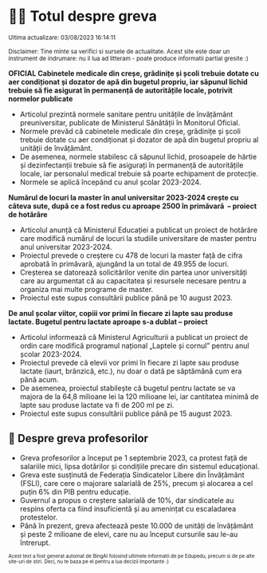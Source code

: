 # 👩‍🏫 Totul despre greva
<sub>Ultima actualizare: 03/08/2023 16:14:11</sub>

<sub>Disclaimer: Tine minte sa verifici si sursele de actualitate. Acest site este doar un instrument de indrumare: nu il lua ad litteram - poate produce informatii partial gresite :)</sub>

**OFICIAL Cabinetele medicale din creșe, grădinițe și școli trebuie dotate cu aer condiționat și dozator de apă din bugetul propriu, iar săpunul lichid trebuie să fie asigurat în permanență de autoritățile locale, potrivit normelor publicate**

- Articolul prezintă normele sanitare pentru unitățile de învățământ preuniversitar, publicate de Ministerul Sănătății în Monitorul Oficial.
- Normele prevăd că cabinetele medicale din creșe, grădinițe și școli trebuie dotate cu aer condiționat și dozator de apă din bugetul propriu al unității de învățământ.
- De asemenea, normele stabilesc că săpunul lichid, prosoapele de hârtie și dezinfectanții trebuie să fie asigurați în permanență de autoritățile locale, iar personalul medical trebuie să poarte echipament de protecție.
- Normele se aplică începând cu anul școlar 2023-2024.

**Numărul de locuri la master în anul universitar 2023-2024 crește cu câteva sute, după ce a fost redus cu aproape 2500 în primăvară  – proiect de hotărâre**

- Articolul anunță că Ministerul Educației a publicat un proiect de hotărâre care modifică numărul de locuri la studiile universitare de master pentru anul universitar 2023-2024.
- Proiectul prevede o creștere cu 478 de locuri la master față de cifra aprobată în primăvară, ajungând la un total de 49.955 de locuri.
- Creșterea se datorează solicitărilor venite din partea unor universități care au argumentat că au capacitatea și resursele necesare pentru a organiza mai multe programe de master.
- Proiectul este supus consultării publice până pe 10 august 2023.

**De anul școlar viitor, copiii vor primi în fiecare zi lapte sau produse lactate. Bugetul pentru lactate aproape s-a dublat – proiect**

- Articolul informează că Ministerul Agriculturii a publicat un proiect de ordin care modifică programul național „Laptele și cornul” pentru anul școlar 2023-2024.
- Proiectul prevede că elevii vor primi în fiecare zi lapte sau produse lactate (iaurt, brânzică, etc.), nu doar o dată pe săptămână cum era până acum.
- De asemenea, proiectul stabilește că bugetul pentru lactate se va majora de la 64,8 milioane lei la 120 milioane lei, iar cantitatea minimă de lapte sau produse lactate va fi de 200 ml pe zi.
- Proiectul este supus consultării publice până pe 15 august 2023.

## 🏫 Despre greva profesorilor

- Greva profesorilor a început pe 1 septembrie 2023, ca protest față de salariile mici, lipsa dotărilor și condițiile precare din sistemul educațional.
- Greva este susținută de Federația Sindicatelor Libere din Învățământ (FSLI), care cere o majorare salarială de 25%, precum și alocarea a cel puțin 6% din PIB pentru educație.
- Guvernul a propus o creștere salarială de 10%, dar sindicatele au respins oferta ca fiind insuficientă și au amenințat cu escaladarea protestelor.
- Până în prezent, greva afectează peste 10.000 de unități de învățământ și peste 2 milioane de elevi, care nu au început cursurile sau le-au întrerupt.


<sub><sub>Acest text a fost generat automat de BingAI folosind ultimele informatii de pe Edupedu, precum si de pe alte site-uri de stiri. Deci, nu te baza pe el pentru a lua decizii importante :)</sub></sub>